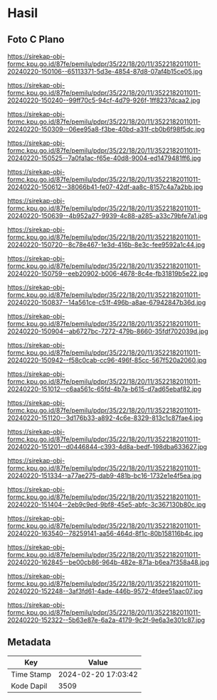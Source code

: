 # Hasil

## Foto C Plano

https://sirekap-obj-formc.kpu.go.id/87fe/pemilu/pdpr/35/22/18/20/11/3522182011011-20240220-150106--65113371-5d3e-4854-87d8-07af4b15ce05.jpg

https://sirekap-obj-formc.kpu.go.id/87fe/pemilu/pdpr/35/22/18/20/11/3522182011011-20240220-150240--99ff70c5-94cf-4d79-926f-1ff8237dcaa2.jpg

https://sirekap-obj-formc.kpu.go.id/87fe/pemilu/pdpr/35/22/18/20/11/3522182011011-20240220-150309--06ee95a8-f3be-40bd-a31f-cb0b6f98f5dc.jpg

https://sirekap-obj-formc.kpu.go.id/87fe/pemilu/pdpr/35/22/18/20/11/3522182011011-20240220-150525--7a0fa1ac-f65e-40d8-9004-ed1479481ff6.jpg

https://sirekap-obj-formc.kpu.go.id/87fe/pemilu/pdpr/35/22/18/20/11/3522182011011-20240220-150612--38066b41-fe07-42df-aa8c-8157c4a7a2bb.jpg

https://sirekap-obj-formc.kpu.go.id/87fe/pemilu/pdpr/35/22/18/20/11/3522182011011-20240220-150639--4b952a27-9939-4c88-a285-a33c79bfe7a1.jpg

https://sirekap-obj-formc.kpu.go.id/87fe/pemilu/pdpr/35/22/18/20/11/3522182011011-20240220-150720--8c78e467-1e3d-416b-8e3c-fee9592a1c44.jpg

https://sirekap-obj-formc.kpu.go.id/87fe/pemilu/pdpr/35/22/18/20/11/3522182011011-20240220-150759--eeb20902-b006-4678-8c4e-fb31819b5e22.jpg

https://sirekap-obj-formc.kpu.go.id/87fe/pemilu/pdpr/35/22/18/20/11/3522182011011-20240220-150837--14a561ce-c51f-496b-a8ae-67942847b36d.jpg

https://sirekap-obj-formc.kpu.go.id/87fe/pemilu/pdpr/35/22/18/20/11/3522182011011-20240220-150904--ab6727bc-7272-479b-8660-35fdf702039d.jpg

https://sirekap-obj-formc.kpu.go.id/87fe/pemilu/pdpr/35/22/18/20/11/3522182011011-20240220-150942--f58c0cab-cc96-496f-85cc-567f520a2060.jpg

https://sirekap-obj-formc.kpu.go.id/87fe/pemilu/pdpr/35/22/18/20/11/3522182011011-20240220-151012--c6aa561c-65fd-4b7a-b615-d7ad65ebaf82.jpg

https://sirekap-obj-formc.kpu.go.id/87fe/pemilu/pdpr/35/22/18/20/11/3522182011011-20240220-151120--3d176b33-a892-4c6e-8329-813c1c87fae4.jpg

https://sirekap-obj-formc.kpu.go.id/87fe/pemilu/pdpr/35/22/18/20/11/3522182011011-20240220-151201--d0446844-c393-4d8a-bedf-198dba633627.jpg

https://sirekap-obj-formc.kpu.go.id/87fe/pemilu/pdpr/35/22/18/20/11/3522182011011-20240220-151334--a77ae275-dab9-481b-bc16-1732e1e4f5ea.jpg

https://sirekap-obj-formc.kpu.go.id/87fe/pemilu/pdpr/35/22/18/20/11/3522182011011-20240220-151404--2eb9c9ed-9bf8-45e5-abfc-3c367130b80c.jpg

https://sirekap-obj-formc.kpu.go.id/87fe/pemilu/pdpr/35/22/18/20/11/3522182011011-20240220-163540--78259141-aa56-464d-8f1c-80b158116b4c.jpg

https://sirekap-obj-formc.kpu.go.id/87fe/pemilu/pdpr/35/22/18/20/11/3522182011011-20240220-162845--be00cb86-964b-482e-871a-b6ea7f358a48.jpg

https://sirekap-obj-formc.kpu.go.id/87fe/pemilu/pdpr/35/22/18/20/11/3522182011011-20240220-152248--3af3fd61-4ade-446b-9572-4fdee51aac07.jpg

https://sirekap-obj-formc.kpu.go.id/87fe/pemilu/pdpr/35/22/18/20/11/3522182011011-20240220-152322--5b63e87e-6a2a-4179-9c2f-9e6a3e301c87.jpg


## Metadata

| Key        | Value               |
| ---------- | ------------------- |
| Time Stamp | 2024-02-20 17:03:42 |
| Kode Dapil | 3509                |



